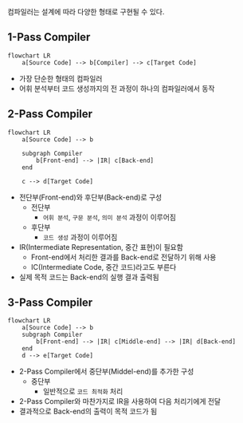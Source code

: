 컴파일러는 설계에 따라 다양한 형태로 구현될 수 있다.

1-Pass Compiler
---
```mermaid
flowchart LR
	a[Source Code] --> b[Compiler] --> c[Target Code]
```

- 가장 단순한 형태의 컴파일러
- 어휘 분석부터 코드 생성까지의 전 과정이 하나의 컴파일러에서 동작

2-Pass Compiler
---
```mermaid
flowchart LR
	a[Source Code] --> b
	
	subgraph Compiler
		b[Front-end] --> |IR| c[Back-end]
	end
		
	c --> d[Target Code] 

```

- 전단부(Front-end)와 후단부(Back-end)로 구성
	- 전단부
		- `어휘 분석`, `구문 분석`, `의미 분석` 과정이 이루어짐
	- 후단부
		- `코드 생성` 과정이 이루어짐
- IR(Intermediate Representation, 중간 표현)이 필요함
	- Front-end에서 처리한 결과를 Back-end로 전달하기 위해 사용
	- IC(Intermediate Code, 중간 코드)라고도 부른다
- 실제 목적 코드는 Back-end의 실행 결과 출력됨

3-Pass Compiler
---
```mermaid
flowchart LR
	a[Source Code] --> b
	subgraph Compiler
		b[Front-end] --> |IR| c[Middle-end] --> |IR| d[Back-end]
	end
	d --> e[Target Code]
```
- 2-Pass Compiler에서 중단부(Middel-end)를 추가한 구성
	- 중단부
		- 일반적으로 `코드 최적화` 처리
- 2-Pass Compiler와 마찬가지로 IR을 사용하여 다음 처리기에게 전달
- 결과적으로 Back-end의 출력이 목적 코드가 됨